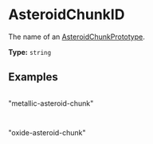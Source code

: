 # AsteroidChunkID

The name of an [AsteroidChunkPrototype](prototype:AsteroidChunkPrototype).

**Type:** `string`

## Examples

```
```
"metallic-asteroid-chunk"
```
```

```
```
"oxide-asteroid-chunk"
```
```

